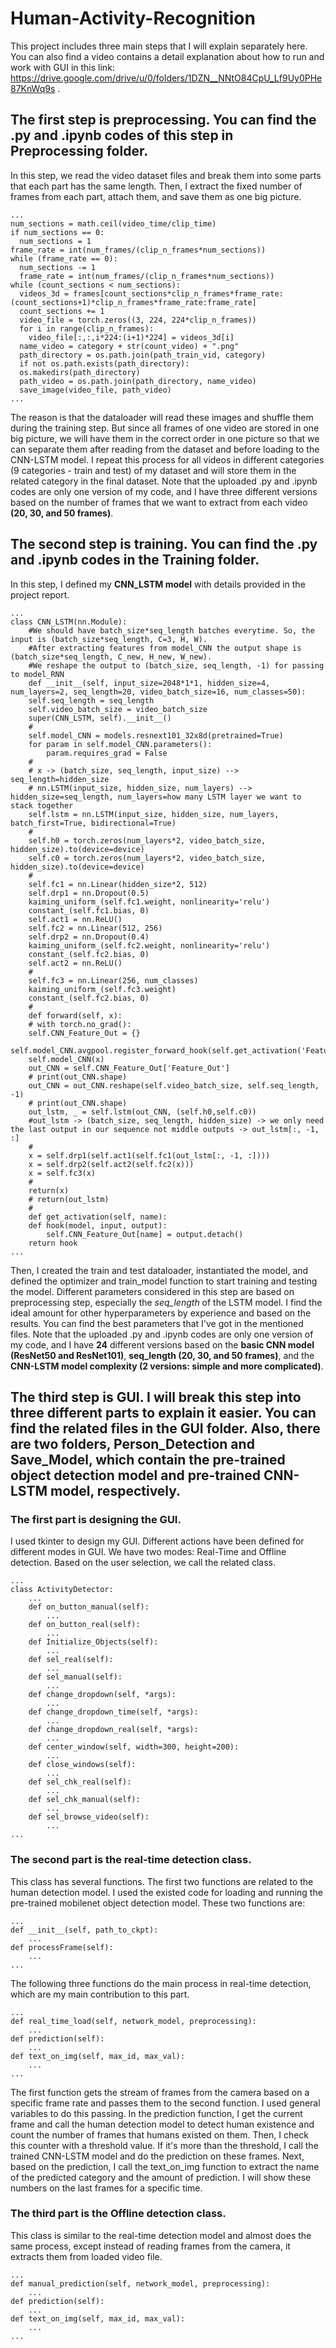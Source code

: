 # Human-Activity-Recognition
This project includes three main steps that I will explain separately here. You can also find a video contains a detail explanation about how to run and work with GUI in this link: https://drive.google.com/drive/u/0/folders/1DZN__NNtO84CpU_Lf9Uy0PHe87KnWq9s .

## The first step is preprocessing. You can find the .py and .ipynb codes of this step in Preprocessing folder.
In this step, we read the video dataset files and break them into some parts that each part has the same length. Then, I extract the fixed number of frames from each part, attach them, and save them as one big picture.
  ```
  ...
  num_sections = math.ceil(video_time/clip_time)
  if num_sections == 0:
    num_sections = 1
  frame_rate = int(num_frames/(clip_n_frames*num_sections))
  while (frame_rate == 0):
    num_sections -= 1
    frame_rate = int(num_frames/(clip_n_frames*num_sections))
  while (count_sections < num_sections):
    videos_3d = frames[count_sections*clip_n_frames*frame_rate:(count_sections+1)*clip_n_frames*frame_rate:frame_rate]
    count_sections += 1
    video_file = torch.zeros((3, 224, 224*clip_n_frames))
    for i in range(clip_n_frames):
      video_file[:,:,i*224:(i+1)*224] = videos_3d[i]
    name_video = category + str(count_video) + ".png"
    path_directory = os.path.join(path_train_vid, category)
    if not os.path.exists(path_directory):
	os.makedirs(path_directory)
    path_video = os.path.join(path_directory, name_video)
    save_image(video_file, path_video)
 ...
```
The reason is that the dataloader will read these images and shuffle them during the training step. But since all frames of one video are stored in one big picture, we will have them in the correct order in one picture so that we can separate them after reading from the dataset and before loading to the CNN-LSTM model. I repeat this process for all videos in different categories (9 categories - train and test) of my dataset and will store them in the related category in the final dataset. Note that the uploaded .py and .ipynb codes are only one version of my code, and I have three different versions based on the number of frames that we want to extract from each video **(20, 30, and 50 frames)**.

## The second step is training. You can find the .py and .ipynb codes in the Training folder.
In this step, I defined my **CNN_LSTM model** with details provided in the project report.
```
...
class CNN_LSTM(nn.Module):
    #We should have batch_size*seq_length batches everytime. So, the input is (batch_size*seq_length, C=3, H, W). 
    #After extracting features from model_CNN the output shape is (batch_size*seq_length, C_new, H_new, W_new).
    #We reshape the output to (batch_size, seq_length, -1) for passing to model_RNN
    def __init__(self, input_size=2048*1*1, hidden_size=4, num_layers=2, seq_length=20, video_batch_size=16, num_classes=50):
	self.seq_length = seq_length
	self.video_batch_size = video_batch_size
	super(CNN_LSTM, self).__init__()
	#
	self.model_CNN = models.resnext101_32x8d(pretrained=True)
	for param in self.model_CNN.parameters():
	    param.requires_grad = False
	#
	# x -> (batch_size, seq_length, input_size) --> seq_length=hidden_size
	# nn.LSTM(input_size, hidden_size, num_layers) --> hidden_size=seq_length, num_layers=how many LSTM layer we want to stack together
	self.lstm = nn.LSTM(input_size, hidden_size, num_layers, batch_first=True, bidirectional=True)
	#
	self.h0 = torch.zeros(num_layers*2, video_batch_size, hidden_size).to(device=device)
	self.c0 = torch.zeros(num_layers*2, video_batch_size, hidden_size).to(device=device)
	#
	self.fc1 = nn.Linear(hidden_size*2, 512)
	self.drp1 = nn.Dropout(0.5)
	kaiming_uniform_(self.fc1.weight, nonlinearity='relu')
	constant_(self.fc1.bias, 0)
	self.act1 = nn.ReLU()
	self.fc2 = nn.Linear(512, 256)
	self.drp2 = nn.Dropout(0.4)
	kaiming_uniform_(self.fc2.weight, nonlinearity='relu')
	constant_(self.fc2.bias, 0)
	self.act2 = nn.ReLU()
	#
	self.fc3 = nn.Linear(256, num_classes)
	kaiming_uniform_(self.fc3.weight)
	constant_(self.fc2.bias, 0)
	#
    def forward(self, x):
	# with torch.no_grad():
	self.CNN_Feature_Out = {}
	self.model_CNN.avgpool.register_forward_hook(self.get_activation('Feature_Out'))
	self.model_CNN(x)
	out_CNN = self.CNN_Feature_Out['Feature_Out']
	# print(out_CNN.shape)
	out_CNN = out_CNN.reshape(self.video_batch_size, self.seq_length, -1)
	# print(out_CNN.shape)
	out_lstm, _ = self.lstm(out_CNN, (self.h0,self.c0))
	#out_lstm -> (batch_size, seq_length, hidden_size) -> we only need the last output in our sequence not middle outputs -> out_lstm[:, -1, :]
	#
	x = self.drp1(self.act1(self.fc1(out_lstm[:, -1, :])))
	x = self.drp2(self.act2(self.fc2(x)))
	x = self.fc3(x)
	#
	return(x)
	# return(out_lstm)
	#
    def get_activation(self, name):
	def hook(model, input, output):
	    self.CNN_Feature_Out[name] = output.detach()
	return hook
...
```
Then, I created the train and test dataloader, instantiated the model, and defined the optimizer and train_model function to start training and testing the model. Different parameters considered in this step are based on preprocessing step, especially the _seq_length_ of the LSTM model. I find the ideal amount for other hyperparameters by experience and based on the results. You can find the best parameters that I've got in the mentioned files. Note that the uploaded .py and .ipynb codes are only one version of my code, and I have **24** different versions based on the **basic CNN model (ResNet50 and ResNet101)**, **seq_length (20, 30, and 50 frames)**, and the **CNN-LSTM model complexity (2 versions: simple and more complicated)**. 

## The third step is GUI. I will break this step into three different parts to explain it easier. You can find the related files in the GUI folder. Also, there are two folders, Person_Detection and Save_Model, which contain the pre-trained object detection model and pre-trained CNN-LSTM model, respectively. 
### The first part is designing the GUI. 
I used tkinter to design my GUI. Different actions have been defined for different modes in GUI. We have two modes: Real-Time and Offline detection. Based on the user selection, we call the related class.
```
...
class ActivityDetector:
    ...
    def on_button_manual(self):
        ...
    def on_button_real(self):
        ...
    def Initialize_Objects(self):
        ...
    def sel_real(self):
        ...
    def sel_manual(self):
        ...
    def change_dropdown(self, *args):
        ...
    def change_dropdown_time(self, *args):
        ...
    def change_dropdown_real(self, *args):
        ...
    def center_window(self, width=300, height=200):
        ...
    def close_windows(self):
        ...
    def sel_chk_real(self):
        ...
    def sel_chk_manual(self):
        ...
    def sel_browse_video(self):
        ...
...
```
### The second part is the real-time detection class. 
This class has several functions. The first two functions are related to the human detection model. I used the existed code for loading and running the pre-trained mobilenet object detection model. These two functions are:
```
...
def __init__(self, path_to_ckpt):
    ...
def processFrame(self):    
    ...
...
```
The following three functions do the main process in real-time detection, which are my main contribution to this part.
```
...
def real_time_load(self, network_model, preprocessing):
    ...
def prediction(self):
    ...
def text_on_img(self, max_id, max_val):
    ...
...
```
The first function gets the stream of frames from the camera based on a specific frame rate and passes them to the second function. I used general variables to do this passing. In the prediction function, I get the current frame and call the human detection model to detect human existence and count the number of frames that humans existed on them. Then, I check this counter with a threshold value. If it's more than the threshold, I call the trained CNN-LSTM model and do the prediction on these frames. Next, based on the prediction, I call the text_on_img function to extract the name of the predicted category and the amount of prediction. I will show these numbers on the last frames for a specific time. 
### The third part is the Offline detection class. 
This class is similar to the real-time detection model and almost does the same process, except instead of reading frames from the camera, it extracts them from loaded video file.
```
...
def manual_prediction(self, network_model, preprocessing):
    ...
def prediction(self):
    ...
def text_on_img(self, max_id, max_val):
    ...
...
```


